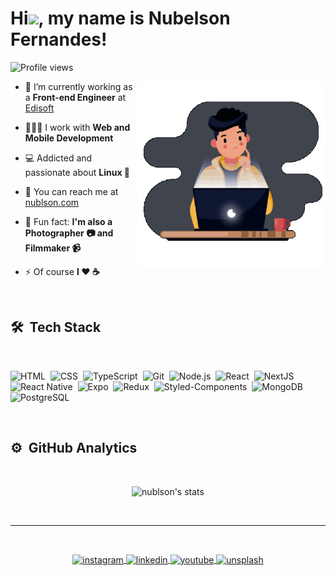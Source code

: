 <h1 align="left">Hi<img src="https://raw.githubusercontent.com/kaueMarques/kaueMarques/master/hi.gif" width="30px">, my name is Nubelson Fernandes!</h1>
<p align="left"> <img src="https://komarev.com/ghpvc/?username=nublson&color=blueviolet" alt="Profile views" /> </p>
<img align="right" width="300em" height="300em" src="./animation_500_kv8i962g.gif?raw=true"/>

- 💼 I’m currently working as a **Front-end Engineer** at [Edisoft](https://www.thalesgroup.com/pt-pt)

- 🧑🏽‍💻 I work with **Web and Mobile Development**

- 💻 Addicted and passionate about **Linux 🐧**

- 🚀 You can reach me at [nublson.com](https://nublson.com)

- 🤯 Fun fact: **I'm also a Photographer 📷 and Filmmaker 📹**

- ⚡ Of course **I ❤️️ ☕**

<br>

## 🛠 &nbsp;Tech Stack

<br>

![HTML](https://img.shields.io/badge/-HTML-05122A?style=flat&logo=HTML5)&nbsp;
![CSS](https://img.shields.io/badge/-CSS-05122A?style=flat&logo=CSS3&logoColor=1572B6)&nbsp;
![TypeScript](https://img.shields.io/badge/-TypeScript-05122A?style=flat&logo=typescript)&nbsp;
![Git](https://img.shields.io/badge/-Git-05122A?style=flat&logo=git)&nbsp;
![Node.js](https://img.shields.io/badge/-Node.js-05122A?style=flat&logo=node.js)&nbsp;
![React](https://img.shields.io/badge/-React-05122A?style=flat&logo=react)&nbsp;
![NextJS](https://img.shields.io/badge/-NextJS-05122A?style=flat&logo=next.js)&nbsp;
![React Native](https://img.shields.io/badge/-React%20Native-05122A?style=flat&logo=react)&nbsp;
![Expo](https://img.shields.io/badge/-Expo-05122A?style=flat&logo=expo)&nbsp;
![Redux](https://img.shields.io/badge/-Redux-05122A?style=flat&logo=redux&logoColor=ba8fff)&nbsp;
![Styled-Components](https://img.shields.io/badge/-Styled%20Components-05122A?style=flat&logo=styled-components)&nbsp;
![MongoDB](https://img.shields.io/badge/-MongoDB-05122A?style=flat&logo=mongodb)&nbsp;
![PostgreSQL](https://img.shields.io/badge/-PostgreSQL-05122A?style=flat&logo=postgresql)&nbsp;

<br>

## ⚙️ &nbsp;GitHub Analytics

<br>

<p align="center">
<img width="530em" src="https://github-readme-stats.vercel.app/api?username=nublson&show_icons=true&theme=nightowl" alt="nublson's stats"/>
</p>

<br>

---

<br>

<p align="center">
  <a href="https://instagram.com/nublson" target="_blank">
 <img align="center" src="https://img.shields.io/badge/-nublson-05122A?style=flat&logo=instagram" alt="instagram"/>
</a>
<a href="https://linkedin.com/in/nublson" target="_blank">
  <img align="center" src="https://img.shields.io/badge/-nublson-05122A?style=flat&logo=linkedin" alt="linkedin"/>
</a>
<a href="https://youtube.com/c/NubelsonFernandes" target="_blank">
 <img align="center" src="https://img.shields.io/badge/-nublson-05122A?style=flat&logo=youtube" alt="youtube"/>
</a>
  <a href="https://unsplash.com/@nublson" target="_blank">
 <img align="center" src="https://img.shields.io/badge/-nublson-05122A?style=flat&logo=unsplash" alt="unsplash"/>
</a>
</p>
